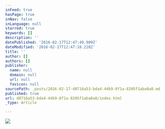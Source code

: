 ```yaml
---
inFeed: true
hasPage: true
inNav: false
inLanguage: null
starred: true
keywords: []
description: ''
datePublished: '2016-02-17T12:47:40.909Z'
dateModified: '2016-02-17T12:47:18.228Z'
title: ''
author: []
authors: []
publisher:
  name: null
  domain: null
  url: null
  favicon: null
sourcePath: _posts/2016-02-17-d8716a53-bda4-44b9-8f1a-8205f1aba0a8.md
published: true
url: d8716a53-bda4-44b9-8f1a-8205f1aba0a8/index.html
_type: Article

---
```

![](https://the-grid-user-content.s3-us-west-2.amazonaws.com/a64a9048-c9b6-4793-939c-4cdb671d3e84.jpg)